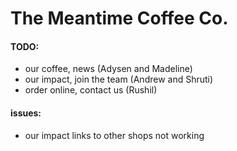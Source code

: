 # The Meantime Coffee Co.

#### TODO: 
- our coffee, news (Adysen and Madeline)
- our impact, join the team (Andrew and Shruti)
- order online, contact us (Rushil)

#### issues:
- our impact links to other shops not working